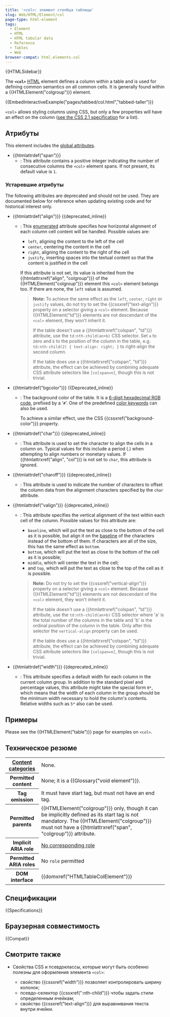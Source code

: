 ```yaml
---
title: '<col>: элемент столбца таблицы'
slug: Web/HTML/Element/col
page-type: html-element
tags:
  - Element
  - HTML
  - HTML tabular data
  - Reference
  - Tables
  - Web
browser-compat: html.elements.col
---
```


{{HTMLSidebar}}

The **`<col>`** [HTML](/en-US/docs/Web/HTML) element defines a column within a table and is used for defining common semantics on all common cells. It is generally found within a {{HTMLElement("colgroup")}} element.

{{EmbedInteractiveExample("pages/tabbed/col.html","tabbed-taller")}}

`<col>` allows styling columns using CSS, but only a few properties will have an effect on the column ([see the CSS 2.1 specification](https://www.w3.org/TR/CSS21/tables.html#columns) for a list).

## Атрибуты

This element includes the [global attributes](/en-US/docs/Web/HTML/Global_attributes).

- {{htmlattrdef("span")}}
  - : This attribute contains a positive integer indicating the number of consecutive columns the `<col>` element spans. If not present, its default value is `1`.

### Устаревшие атрибуты

The following attributes are deprecated and should not be used. They are documented below for reference when updating existing code and for historical interest only.

- {{htmlattrdef("align")}} {{deprecated_inline}}

  - : This [enumerated](/en-US/docs/Glossary/Enumerated) attribute specifies how horizontal alignment of each column cell content will be handled. Possible values are:

    - `left`, aligning the content to the left of the cell
    - `center`, centering the content in the cell
    - `right`, aligning the content to the right of the cell
    - `justify`, inserting spaces into the textual content so that the content is justified in the cell

    If this attribute is not set, its value is inherited from the {{htmlattrxref("align", "colgroup")}} of the {{HTMLElement("colgroup")}} element this `<col>` element belongs too. If there are none, the `left` value is assumed.

    > **Note:** To achieve the same effect as the `left`, `center`, `right` or `justify` values, do not try to set the {{cssxref("text-align")}} property on a selector giving a `<col>` element. Because {{HTMLElement("td")}} elements are not descendant of the `<col>` element, they won't inherit it.
    >
    > If the table doesn't use a {{htmlattrxref("colspan", "td")}} attribute, use the `td:nth-child(an+b)` CSS selector. Set `a` to zero and `b` to the position of the column in the table, e.g. `td:nth-child(2) { text-align: right; }` to right-align the second column.
    >
    > If the table does use a {{htmlattrxref("colspan", "td")}} attribute, the effect can be achieved by combining adequate CSS attribute selectors like `[colspan=n]`, though this is not trivial.

- {{htmlattrdef("bgcolor")}} {{Deprecated_inline}}

  - : The background color of the table. It is a [6-digit hexadecimal RGB code](/en-US/docs/Web/CSS/hex-color), prefixed by a '`#`'. One of the predefined [color keywords](/en-US/docs/Web/CSS/color_value#named_colors) can also be used.

    To achieve a similar effect, use the CSS {{cssxref("background-color")}} property.

- {{htmlattrdef("char")}} {{deprecated_inline}}
  - : This attribute is used to set the character to align the cells in a column on. Typical values for this include a period (.) when attempting to align numbers or monetary values. If {{htmlattrxref("align", "col")}} is not set to `char`, this attribute is ignored.
- {{htmlattrdef("charoff")}} {{deprecated_inline}}
  - : This attribute is used to indicate the number of characters to offset the column data from the alignment characters specified by the `char` attribute.
- {{htmlattrdef("valign")}} {{deprecated_inline}}

  - : This attribute specifies the vertical alignment of the text within each cell of the column. Possible values for this attribute are:

    - `baseline`, which will put the text as close to the bottom of the cell as it is possible, but align it on the [baseline](https://en.wikipedia.org/wiki/Baseline_%28typography%29) of the characters instead of the bottom of them. If characters are all of the size, this has the same effect as `bottom`.
    - `bottom`, which will put the text as close to the bottom of the cell as it is possible;
    - `middle`, which will center the text in the cell;
    - and `top`, which will put the text as close to the top of the cell as it is possible.

    > **Note:** Do not try to set the {{cssxref("vertical-align")}} property on a selector giving a `<col>` element. Because {{HTMLElement("td")}} elements are not descendant of the `<col>` element, they won't inherit it.
    >
    > If the table doesn't use a {{htmlattrxref("colspan", "td")}} attribute, use the `td:nth-child(an+b)` CSS selector where 'a' is the total number of the columns in the table and 'b' is the ordinal position of the column in the table. Only after this selector the `vertical-align` property can be used.
    >
    > If the table does use a {{htmlattrxref("colspan", "td")}} attribute, the effect can be achieved by combining adequate CSS attribute selectors like `[colspan=n]`, though this is not trivial.

- {{htmlattrdef("width")}} {{deprecated_inline}}
  - : This attribute specifies a default width for each column in the current column group. In addition to the standard pixel and percentage values, this attribute might take the special form `0*`, which means that the width of each column in the group should be the minimum width necessary to hold the column's contents. Relative widths such as `5*` also can be used.

## Примеры

Please see the {{HTMLElement("table")}} page for examples on `<col>`.

## Техническое резюме

<table class="properties">
  <tbody>
    <tr>
      <th scope="row">
        <a href="/en-US/docs/Web/Guide/HTML/Content_categories"
          >Content categories</a
        >
      </th>
      <td>None.</td>
    </tr>
    <tr>
      <th scope="row">Permitted content</th>
      <td>None; it is a {{Glossary("void element")}}.</td>
    </tr>
    <tr>
      <th scope="row">Tag omission</th>
      <td>It must have start tag, but must not have an end tag.</td>
    </tr>
    <tr>
      <th scope="row">Permitted parents</th>
      <td>
        {{HTMLElement("colgroup")}} only, though it can be implicitly
        defined as its start tag is not mandatory. The
        {{HTMLElement("colgroup")}} must not have a
        {{htmlattrxref("span", "colgroup")}} attribute.
      </td>
    </tr>
    <tr>
      <th scope="row">Implicit ARIA role</th>
      <td>
        <a href="https://www.w3.org/TR/html-aria/#dfn-no-corresponding-role"
          >No corresponding role</a
        >
      </td>
    </tr>
    <tr>
      <th scope="row">Permitted ARIA roles</th>
      <td>No <code>role</code> permitted</td>
    </tr>
    <tr>
      <th scope="row">DOM interface</th>
      <td>{{domxref("HTMLTableColElement")}}</td>
    </tr>
  </tbody>
</table>

## Спецификации

{{Specifications}}

## Браузерная совместимость

{{Compat}}

## Смотрите также

- Свойства CSS и псевдоклассы, которые могут быть особенно полезны для оформления элемента `<col>`:

  - свойство {{cssxref("width")}} позволяет контролировать ширину колонок;
  - псевдо-селектор {{cssxref(":nth-child")}} чтобы задать стили определенным ячейкам;
  - свойство {{cssxref("text-align")}} для выравнивания текста внутри ячейки.

